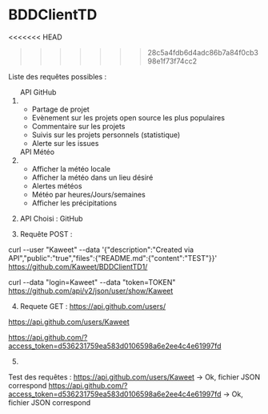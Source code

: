 # BDDClientTD 
<<<<<<< HEAD
>>>>>>> 28c5a4fdb6d4adc86b7a84f0cb398e1f73f74cc2

Liste des requêtes possibles :</br>
<ol>API GitHub
    <li>
        <ul>
            <li>Partage de projet</li>
            <li>Evènement sur les projets open source les plus populaires</li>
            <li>Commentaire sur les projets</li>
            <li>Suivis sur les projets personnels (statistique)</li>
            <li>Alerte sur les issues</li>
        </ul>
    </li>
API Météo
   <li>
       <ul>
           <li>Afficher la météo locale</li>
           <li>Afficher la météo dans un lieu désiré</li>
           <li>Alertes météos</li>
           <li>Météo par heures/Jours/semaines</li>
           <li>Afficher les précipitations</li>
       </ul>
   </li>
</ol>

2) API Choisi : GitHub

3) Requête POST :

curl --user "Kaweet" --data '{"description":"Created via API","public":"true","files":{"README.md":{"content":"TEST"}}' https://github.com/Kaweet/BDDClientTD1/

curl --data "login=Kaweet" --data "token=TOKEN" https://github.com/api/v2/json/user/show/Kaweet

4) Requete GET :
https://api.github.com/users/

https://api.github.com/users/Kaweet

https://api.github.com/?access_token=d536231759ea583d0106598a6e2ee4c4e61997fd

5)

Test des requêtes :
    https://api.github.com/users/Kaweet
    -> Ok, fichier JSON correspond
    https://api.github.com/?access_token=d536231759ea583d0106598a6e2ee4c4e61997fd
    -> Ok, fichier JSON correspond

</ol>
